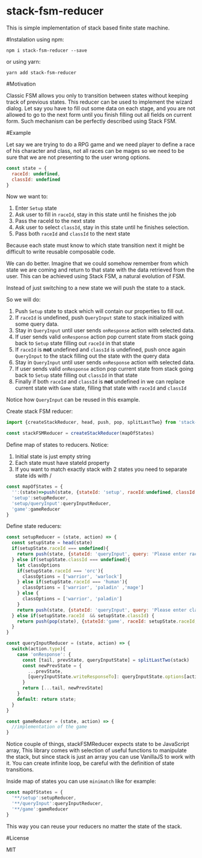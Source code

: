# stack-fsm-reducer
This is simple implementation of stack based finite state machine.

#Instalation
using npm:
```
npm i stack-fsm-reducer --save
```
or using yarn:
```
yarn add stack-fsm-reducer
```
#Motivation

Classic FSM allows you only to transition between states without keeping track of previous states.
This reducer can be used to implement the wizard dialog. Let say you have to fill out some data on each stage, and you are not allowed to go to the next 
form until you finish filling out all fields on current form. Such mechanism can be perfectly described using Stack FSM.

#Example

Let say we are trying to do a RPG game and we need player to define a race of his character and class, not all races can be mages so we need to be sure that we are not presenting to the user wrong options.

```javascript
const state = { 
  raceId: undefined,
  classId: undefined  
}
```

Now we want to: 

1. Enter ``Setup`` state
2. Ask user to fill in ``raceId``, stay in this state until he finishes the job
4. Pass the raceId to the next state
3. Ask user to select ``classId``, stay in this state until he finishes selection.
4. Pass both ``raceId`` and ``classId`` to the next state


Because each state must know to which state transition next it might be difficult to write reusable composable code.

We can do better. Imagine that we could somehow remember from which state we are coming and return to that state with the data retrieved from the user.
This can be achieved using Stack FSM, a natural evolution of FSM.

Instead of just switching to a new state we will push the state to a stack. 

So we will do:

1. Push ``Setup`` state to stack which will contain our properties to fill out.
2. If ``raceId`` is undefined, push ``QueryInput`` state to stack initialized with some query data.
3. Stay in ``QueryInput`` until user sends ``onResponse`` action with selected data.
4. If user sends valid ``onResponse`` action pop current state from stack going back to ``Setup`` state filling out ``raceId`` in that state
5. If ``raceId`` is **not** undefined and ``classId`` is undefined, push once again ``QueryInput`` to the stack filling out the state with the query data
6. Stay in ``QueryInput`` until user sends ``onResponse`` action with selected data.
7. If user sends valid ``onResponse`` action pop current state from stack going back to ``Setup`` state filling out ``classId`` in that state
8. Finally if both ``raceId`` and ``classId`` is **not** undefined in we can replace current state with ``Game`` state, filling that state with ``raceId`` and ``classId``

Notice how ``QueryInput`` can be reused in this example.


Create stack FSM reducer:

```javascript
import {createStackReducer, head, push, pop, splitLastTwo} from 'stack-fsm-reducer'

const stackFSMReducer = createStackReducer(mapOfStates)
```

Define map of states to reducers. Notice:

1. Initial state is just empty string
2. Each state must have stateId property
3. If you want to match exactly stack with 2 states you need to separate state ids with /

```javascript
const mapOfStates = {
  '':(state)=>push(state, {stateId: 'setup', raceId:undefined, classId:undefined}),
  'setup':setupReducer,
  'setup/queryInput':queryInputReducer, 
  'game':gameReducer
}
```
Define state reducers:

```javascript
const setupReducer = (state, action) => {
  const setupState = head(state)
  if(setupState.raceId === undefined){
    return push(state, {stateId: 'queryInput', query: 'Please enter raceId', options:['human', 'dwarf', 'orc'], writeResponseTo: 'raceId'})
  } else if(setupState.classId === undefined){
    let classOptions
    if(setupState.raceId === 'orc'){
      classOptions = ['warrior', 'warlock']
    } else if(setupState.raceId === 'human'){
      classOptions = ['warrior', 'paladin' ,'mage']
    } else {
      classOptions = ['warrior', 'paladin']
    }
    return push(state, {stateId: 'queryInput', query: 'Please enter classId', options:classOptions, writeResponseTo: 'classId'})
  } else if(setupState.raceId  && setupState.classId) {
    return push(pop(state), {stateId:'game', raceId: setupState.raceId, classId:setupState.classId })
  }
}

const queryInputReducer = (state, action) => {
  switch(action.type){
    case 'onResponse': {
      const [tail, prevState, queryInputState] = splitLastTwo(stack)
      const newPrevState = {
        ...prevState, 
        [queryInputState.writeResponseTo]: queryInputState.options[action.optionId]
      }
      return [...tail, newPrevState]
    }
    default: return state;
  }
}

const gameReducer = (state, action) => {
  //implementation of the game
}
```

Notice couple of things, stackFSMReducer expects state to be JavaScript array, This library comes with selection of useful functions to manipulate the stack, but since stack is just an array you can use VanillaJS to work with it.
You can create infinite loop, be careful with the definition of state transitions.

Inside map of states you can use ``minimatch`` like for example:

```javascript
const mapOfStates = {
  '**/setup':setupReducer,
  '**/queryInput':queryInputReducer,
  '**/game':gameReducer
}
```

This way you can reuse your reducers no matter the state of the stack.

#License

MIT